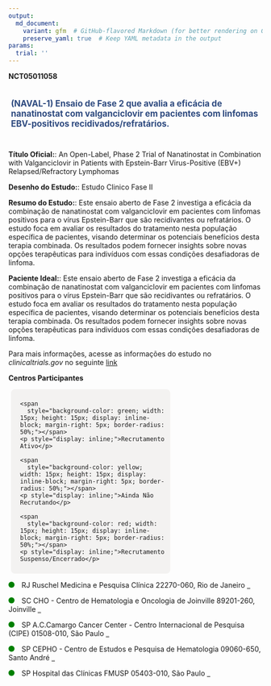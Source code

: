 ```yaml
---
output: 
  md_document:
    variant: gfm  # GitHub-flavored Markdown (for better rendering on GitHub)
    preserve_yaml: true  # Keep YAML metadata in the output
params:
  trial: ''
---
```


**NCT05011058**

<div style="padding: 5px; font-size: 1.20em; font-weight: bold; color: #2E4A7F; text-align: left; margin-bottom: 20px">

(NAVAL-1) Ensaio de Fase 2 que avalia a eficácia de nanatinostat com
valganciclovir em pacientes com linfomas EBV-positivos
recidivados/refratários.

</div>

**Título Oficial:**: An Open-Label, Phase 2 Trial of Nanatinostat in
Combination with Valganciclovir in Patients with Epstein-Barr
Virus-Positive (EBV+) Relapsed/Refractory Lymphomas

**Desenho do Estudo:**: Estudo Clinico Fase II

**Resumo do Estudo:**: Este ensaio aberto de Fase 2 investiga a eficácia
da combinação de nanatinostat com valganciclovir em pacientes com
linfomas positivos para o vírus Epstein-Barr que são recidivantes ou
refratários. O estudo foca em avaliar os resultados do tratamento nesta
população específica de pacientes, visando determinar os potenciais
benefícios desta terapia combinada. Os resultados podem fornecer
insights sobre novas opções terapêuticas para indivíduos com essas
condições desafiadoras de linfoma.

**Paciente Ideal:**: Este ensaio aberto de Fase 2 investiga a eficácia
da combinação de nanatinostat com valganciclovir em pacientes com
linfomas positivos para o vírus Epstein-Barr que são recidivantes ou
refratários. O estudo foca em avaliar os resultados do tratamento nesta
população específica de pacientes, visando determinar os potenciais
benefícios desta terapia combinada. Os resultados podem fornecer
insights sobre novas opções terapêuticas para indivíduos com essas
condições desafiadoras de linfoma.

Para mais informações, acesse as informações do estudo no
*clinicaltrials.gov* no seguinte
[link](https://clinicaltrials.gov/ct2/show/NCT05011058)

**Centros Participantes**

<div style="margin-bottom: 8px; margin-left: 5px; padding: 8px; max-width: 300px; background-color: #f3f2f1; border-radius: 8px;">

<div style="margin-left: 10px;">

    <span 
      style="background-color: green; width: 15px; height: 15px; display: inline-block; margin-right: 5px; border-radius: 50%;"></span>
    <p style="display: inline;">Recrutamento Ativo</p>

</div>

<div style="margin-left: 10px;">

    <span 
      style="background-color: yellow; width: 15px; height: 15px; display: inline-block; margin-right: 5px; border-radius: 50%;"></span>
    <p style="display: inline;">Ainda Não Recrutando</p>

</div>

<div style="margin-left: 10px;">

    <span 
      style="background-color: red; width: 15px; height: 15px; display: inline-block; margin-right: 5px; border-radius: 50%;"></span>
    <p style="display: inline;">Recrutamento Suspenso/Encerrado</p>

</div>

</div>

<span style="display: inline-block; width: 12px; height: 12px; border-radius: 50%; margin-right: 10px; padding-bottom: 0px; background-color: green;"></span>
RJ Ruschel Medicina e Pesquisa Clínica 22270-060, Rio de Janeiro
<span style="color: #2E4A7F; text-decoration: none; font-weight: 500; font-size: 0.8">[REPORTAR
ERRO](https://flazar.shinyapps.io/formsapp?study_nct_id=NCT05011058&location_id=RUSCHELMEDICINAEPESQUISACLINICARIODEJANEIROBRAZIL&location_full_name=Ruschel%20Medicina%20e%20Pesquisa%20Cl%C3%ADnica%2C%2022270-060%2C%20Rio%20de%20Janeiro&form_type=Reportar%20Erro)</span>

<span style="display: inline-block; width: 12px; height: 12px; border-radius: 50%; margin-right: 10px; padding-bottom: 0px; background-color: green;"></span>
SC CHO - Centro de Hematologia e Oncologia de Joinville 89201-260,
Joinville
<span style="color: #2E4A7F; text-decoration: none; font-weight: 500; font-size: 0.8">[REPORTAR
ERRO](https://flazar.shinyapps.io/formsapp?study_nct_id=NCT05011058&location_id=CEPEVILLEINSTITUTOJOINVILENSEDEHEMATOLOGIAEONCOLOGIAJOINVILLEBRAZIL&location_full_name=CHO%20-%20Centro%20de%20Hematologia%20e%20Oncologia%20de%20Joinville%2C%2089201-260%2C%20Joinville&form_type=Reportar%20Erro)</span>

<span style="display: inline-block; width: 12px; height: 12px; border-radius: 50%; margin-right: 10px; padding-bottom: 0px; background-color: green;"></span>
SP A.C.Camargo Cancer Center - Centro Internacional de Pesquisa (CIPE)
01508-010, São Paulo
<span style="color: #2E4A7F; text-decoration: none; font-weight: 500; font-size: 0.8">[REPORTAR
ERRO](https://flazar.shinyapps.io/formsapp?study_nct_id=NCT05011058&location_id=CIPECENTROINTERNACIONALDEPESQUISAACCAMARGOCANCERCENTERSAOPAULOBRAZIL&location_full_name=A.C.Camargo%20Cancer%20Center%20-%20Centro%20Internacional%20de%20Pesquisa%20%28CIPE%29%2C%2001508-010%2C%20S%C3%A3o%20Paulo&form_type=Reportar%20Erro)</span>

<span style="display: inline-block; width: 12px; height: 12px; border-radius: 50%; margin-right: 10px; padding-bottom: 0px; background-color: green;"></span>
SP CEPHO - Centro de Estudos e Pesquisa de Hematologia 09060-650, Santo
André
<span style="color: #2E4A7F; text-decoration: none; font-weight: 500; font-size: 0.8">[REPORTAR
ERRO](https://flazar.shinyapps.io/formsapp?study_nct_id=NCT05011058&location_id=CEPHOCENTRODEESTUDOSEPESQUISASDEHEMATOLOGIAEONCOLOGIASANTOANDREBRAZIL&location_full_name=CEPHO%20-%20Centro%20de%20Estudos%20e%20Pesquisa%20de%20Hematologia%2C%2009060-650%2C%20Santo%20Andr%C3%A9&form_type=Reportar%20Erro)</span>

<span style="display: inline-block; width: 12px; height: 12px; border-radius: 50%; margin-right: 10px; padding-bottom: 0px; background-color: green;"></span>
SP Hospital das Clínicas FMUSP 05403-010, São Paulo
<span style="color: #2E4A7F; text-decoration: none; font-weight: 500; font-size: 0.8">[REPORTAR
ERRO](https://flazar.shinyapps.io/formsapp?study_nct_id=NCT05011058&location_id=HCFMUSPHOSPITALDASCLINICASDAFACULDADEDEMEDICINAUNIVERSIDADEDESAOPAULOSAOPAULOBRAZIL&location_full_name=Hospital%20das%20Cl%C3%ADnicas%20FMUSP%2C%2005403-010%2C%20S%C3%A3o%20Paulo&form_type=Reportar%20Erro)</span>
